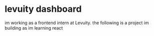 # levuity dashboard
im working as a frontend intern at Levuity.
the following is a project im building as im learning react


